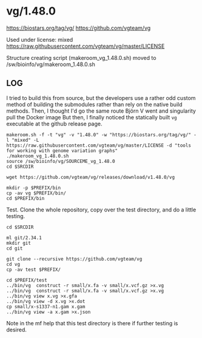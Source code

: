 vg/1.48.0
=========

<https://biostars.org/tag/vg/>
<https://github.com/vgteam/vg>

Used under license:
mixed
<https://raw.githubusercontent.com/vgteam/vg/master/LICENSE>

Structure creating script (makeroom_vg_1.48.0.sh) moved to /sw/bioinfo/vg/makeroom_1.48.0.sh

LOG
---

I tried to build this from source, but the developers use a rather odd custom
method of building the submodules rather than rely on the native build methods.
Then, I thought I'd go the same route Björn V went and singularity pull the
Docker image But then, I finally noticed the statically built `vg` executable
at the github release page.

    makeroom.sh -f -t "vg" -v "1.48.0" -w "https://biostars.org/tag/vg/" -l "mixed" -L https://raw.githubusercontent.com/vgteam/vg/master/LICENSE -d "tools for working with genome variation graphs"
    ./makeroom_vg_1.48.0.sh 
    source /sw/bioinfo/vg/SOURCEME_vg_1.48.0
    cd $SRCDIR

    wget https://github.com/vgteam/vg/releases/download/v1.48.0/vg

    mkdir -p $PREFIX/bin
    cp -av vg $PREFIX/bin/
    cd $PREFIX/bin

Test. Clone the whole repository, copy over the test directory, and do a little testing.

    cd $SRCDIR

    ml git/2.34.1
    mkdir git
    cd git

    git clone --recursive https://github.com/vgteam/vg
    cd vg
    cp -av test $PREFIX/

    cd $PREFIX/test
    ../bin/vg  construct -r small/x.fa -v small/x.vcf.gz >x.vg
    ../bin/vg  construct -r small/x.fa -v small/x.vcf.gz >x.vg
    ../bin/vg view x.vg >x.gfa
    ../bin/vg view -d x.vg >x.dot
    cp small/x-s1337-n1.gam x.gam
    ../bin/vg view -a x.gam >x.json

Note in the mf help that this test directory is there if further testing is desired.
